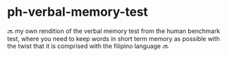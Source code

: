 # ph-verbal-memory-test
:soon: my own rendition of the verbal memory test from the human benchmark test, where you need to keep words in short term memory as possible with the twist that it is comprised with the filipino language :soon:
